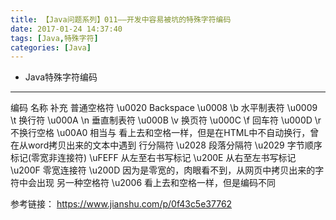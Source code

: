 ```yaml
---
title: 【Java问题系列】011——开发中容易被坑的特殊字符编码
date: 2017-01-24 14:37:40
tags: [Java,特殊字符]
categories: [Java]
---
```

- Java特殊字符编码
<!-- more -->

--------------------------------


编码  名称  补充
普通空格符   \u0020
Backspace   \u0008  \b
水平制表符   \u0009  \t
换行符 \u000A  \n
垂直制表符   \u000B  \v
换页符 \u000C  \f
回车符 \u000D  \r
不换行空格   \u00A0  相当与 看上去和空格一样，但是在HTML中不自动换行，曾在从word拷贝出来的文本中遇到
行分隔符    \u2028
段落分隔符   \u2029
字节顺序标记(零宽非连接符)  \uFEFF
从左至右书写标记    \u200E
从右至左书写标记    \u200F
零宽连接符   \u200D  因为是零宽的，肉眼看不到，从网页中拷贝出来的字符中会出现
另一种空格符  \u2006  看上去和空格一样，但是编码不同

参考链接：
https://www.jianshu.com/p/0f43c5e37762